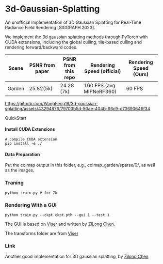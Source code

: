 # 3d-Gaussian-Splatting 
An unofficial Implementation of 3D Gaussian Splatting for Real-Time Radiance Field Rendering [SIGGRAPH 2023].

We implement the 3d gaussian splatting methods through PyTorch with CUDA extensions, including the global culling, tile-based culling and rendering forward/backward codes.

| Scene | PSNR from paper | PSNR from this repo | Rendering Speed (official) | Rendering Speed (Ours) |
| --- | --- | --- | --- | --- |
| Garden | 25.82(5k) | 24.28 (7k) | 160 FPS (avg MIPNeRF360) | 60 FPS |



https://github.com/WangFeng18/3d-gaussian-splatting/assets/43294876/79703b5d-50ae-404b-96c9-c73690646f34



QuickStart

#### Install CUDA Extensions
```
# compile CUDA extension
pip install -e ./
```
#### Data Preparation
Put the colmap output in this folder, e.g., colmap_garden/sparse/0/, as well as the images.

### Traning
```
python train.py # for 7k
```

### Rendering With a GUI

```
python train.py --ckpt ckpt.pth --gui 1 --test 1
```
The GUI is based on [Viser](https://github.com/nerfstudio-project/viser) and written by [ZiLong Chen](https://github.com/heheyas).


The transforms folder are from [Viser](https://github.com/nerfstudio-project/viser)

### Link
Another good implementation for 3D gaussian splatting, by [Zilong Chen](https://github.com/heheyas/gaussian_splatting_3d)
